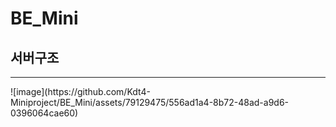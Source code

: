 # BE_Mini

<h2>서버구조</h2>
<hr>
![image](https://github.com/Kdt4-Miniproject/BE_Mini/assets/79129475/556ad1a4-8b72-48ad-a9d6-0396064cae60)
